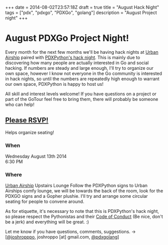 +++
date = 2014-08-02T23:57:18Z
draft = true
title = "August Hack Night"
tags = ["pdx", "pdxgo", "PDXGo", "golang"]
description = "August Project night"
+++

# August PDXGo Project Night!  

Every month for the next few months we'll be having hack nights at [Urban Airship](http://urbanairship.com/) paired with [PDXPython's hack night](http://www.meetup.com/pdxpython/events/195030092/).  This is mainly due to discovering how many people are actually interested in Go and social hacking.  If numbers are steady and large enough, I'll try to organize our own space, however I know not everyone in the Go community is interested in hack nights, so until the numbers are repeatedly high enough to warrant our own space, PDXPython is happy to host us!

All skill and interest levels welcome! If you have questions on a project or part of the GoTour feel free to bring them, there will probably be someone who can help!  

## [Please RSVP!](http://www.meetup.com/PDX-Go/events/198660372/)
Helps organize seating!

### When
Wednesday August 13th 2014  
6:30 PM  

### Where
[Urban Airship](https://www.google.com/maps/place/Urban+Airship/@45.525394,-122.685847,17z/data=!3m1!4b1!4m2!3m1!1s0x0:0x25201b9b4928d8a) Upstairs Lounge
Follow the PDXPython signs to Urban Airships comfy lounge, we will be towards the back of the room, look for the PDXGO signs and a Gopher plushie.  I'll try and arrange some circular seating for people to convene around.

As for etiquette, it's necessary to note that this is PDXPython's hack night, so please respect the Pythonistas and their [Code of Conduct](http://www.meetup.com/pdxpython/pages/Code_of_Conduct/) (Be nice, don't be a jerk) and everything will be great. :)

Let me know if you have questions, comments, suggestions. -> [[@joshropppo](https://twitter.com/joshroppo), joshroppo [at] gmail.com, [@pdxgolang](https://twitter.com/pdxgolang)]


